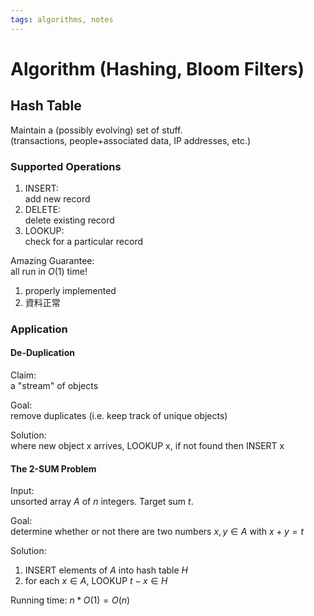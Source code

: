 ```yaml
---
tags: algorithms, notes
---
```

Algorithm (Hashing, Bloom Filters)
===
## Hash Table
Maintain a (possibly evolving) set of stuff.  
(transactions, people+associated data, IP addresses, etc.)

### Supported Operations
1. INSERT:  
    add new record
2. DELETE:  
    delete existing record
3. LOOKUP:  
    check for a particular record

Amazing Guarantee:  
all run in $O(1)$ time!
1. properly implemented
2. 資料正常

### Application
#### De-Duplication
Claim:  
a "stream" of objects  

Goal:  
remove duplicates (i.e. keep track of unique objects)

Solution:  
where new object x arrives, LOOKUP x, if not found then INSERT x

#### The 2-SUM Problem
Input:  
unsorted array $A$ of $n$ integers. Target sum $t$.

Goal:  
determine whether or not there are two numbers $x, y \in A$ with $x+y=t$

Solution:  
1. INSERT elements of $A$ into hash table $H$
2. for each $x \in A$, LOOKUP $t-x \in H$

Running time: $n*O(1) = O(n)$